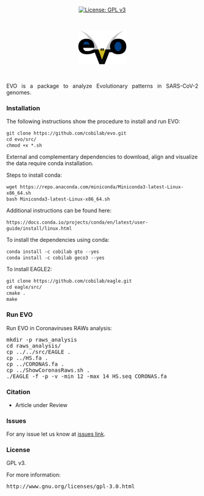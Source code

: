 <br>
<div align="center">
  
[![License: GPL v3](https://img.shields.io/badge/License-GPL%20v3-blue.svg)](LICENSE)

</div>
<br>
<p align="center"><img src="imgs/logo.png" alt="evo" height="90" border="0" /></p>
<br>
<p align="justify">EVO is a package to analyze Evolutionary patterns in SARS-CoV-2 genomes.</p>

### Installation ###

<p align="justify">The following instructions show the procedure to install and run EVO: </p>

```
git clone https://github.com/cobilab/evo.git
cd evo/src/
chmod +x *.sh
```
External and complementary dependencies to download, align and visualize the data require conda installation.

Steps to install conda:
```
wget https://repo.anaconda.com/miniconda/Miniconda3-latest-Linux-x86_64.sh
bash Miniconda3-latest-Linux-x86_64.sh
```
Additional instructions can be found here:
```
https://docs.conda.io/projects/conda/en/latest/user-guide/install/linux.html
```
To install the dependencies using conda:
```
conda install -c cobilab gto --yes
conda install -c cobilab geco3 --yes
```
To install EAGLE2:
```
git clone https://github.com/cobilab/eagle.git
cd eagle/src/
cmake .
make
```

### Run EVO ###

Run EVO in Coronaviruses RAWs analysis:
<pre>
mkdir -p raws_analysis
cd raws_analysis/
cp ../../src/EAGLE .
cp ../HS.fa .
cp ../CORONAS.fa .
cp ../ShowCoronasRaws.sh .
./EAGLE -f -p -v -min 12 -max 14 HS.seq CORONAS.fa
</pre>

### Citation ###

 * Article under Review

### Issues ###

For any issue let us know at [issues link](https://github.com/cobilab/evo/issues).

### License ###

GPL v3.

For more information:
<pre>http://www.gnu.org/licenses/gpl-3.0.html</pre>


